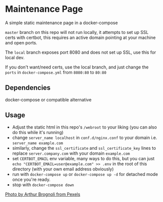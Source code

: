 # Maintenance Page
A simple static maintenance page in a docker-compose

`master` branch on this repo will not run locally, it attempts to set up SSL certs with certbot, this requires an active domain pointing at your machine and open ports.

The `local` branch exposes port 8080 and does not set up SSL, use this for local dev.

If you don't want/need certs, use the local branch, and just change the `ports` in `docker-compose.yml` from `8080:80` to `80:80`

## Dependencies
docker-compose or compatible alternative

## Usage
- Adjust the static html in this repo's `/webroot` to your liking (you can also do this while it's running)
- change `server_name localhost` in `conf.d/nginx.conf` to your domain i.e. `server_name example.com`
- similarly, change the `ssl_certificate` and `ssl_certificate_key` lines to replace `server.company.com` with your domain `example.com`
- set `CERTBOT_EMAIL` env variable, many ways to do this, but you can just `echo "CERTBOT_EMAIL=user@example.com" >> .env` in the root of this directory (with your own email address obviously)
- run with `docker-compose up` or `docker-compose up -d` for detached mode once you're ready.
- stop with `docker-compose down`


[Photo by Arthur Brognoli from Pexels](https://www.pexels.com/photo/high-angle-shot-of-mountain-2327372)
